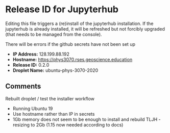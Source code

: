 # Release ID for Jupyterhub

Editing this file triggers a (re)install of the jupyterhub installation.
If the jupyterhub is already installed, it will be refreshed but not forcibly 
upgraded (that needs to be managed from the console). 

There will be errors if the github secrets have not been set up 

 - **IP Address:** 128.199.88.192
 - **Hostname:** https://phys3070.rses.geoscience.education
 - **Release ID:** 0.2.0
 - **Droplet Name:** ubuntu-phys-3070-2020
 
 ## Comments
   
Rebuilt droplet / test the installer workflow 
  - Running Ubuntu 19
  - Use hostname rather than IP in secrets
  - 1Gb memory does not seem to be enough to install and rebuild TLJH - resizing to 2Gb (1.15 now needed according to docs)
  
